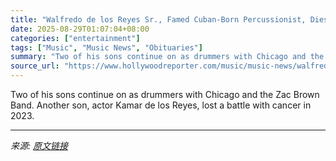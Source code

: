 ```yaml
---
title: "Walfredo de los Reyes Sr., Famed Cuban-Born Percussionist, Dies at 92"
date: 2025-08-29T01:07:04+08:00
categories: ["entertainment"]
tags: ["Music", "Music News", "Obituaries"]
summary: "Two of his sons continue on as drummers with Chicago and the Zac Brown Band. Another son, actor Kamar de los Reyes, lost a battle with cancer in 2023."
source_url: "https://www.hollywoodreporter.com/music/music-news/walfredo-de-los-reyes-sr-dead-cuban-percussionist-1236356546/"
---
```


Two of his sons continue on as drummers with Chicago and the Zac Brown Band. Another son, actor Kamar de los Reyes, lost a battle with cancer in 2023.

---

*来源: [原文链接](https://www.hollywoodreporter.com/music/music-news/walfredo-de-los-reyes-sr-dead-cuban-percussionist-1236356546/)*
